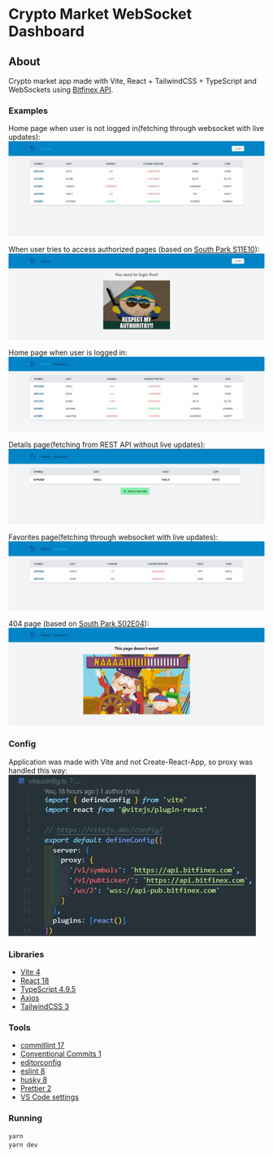 # Crypto Market WebSocket Dashboard

## About

Crypto market app made with Vite, React + TailwindCSS + TypeScript and WebSockets using [Bitfinex API](https://docs.bitfinex.com/).

### Examples

Home page when user is not logged in(fetching through websocket with live updates): ![Screenshot](assets/home.jpg)

When user tries to access authorized pages (based on [South Park S11E10](https://www.southparkstudios.com/episodes/e1yoxn/south-park-imaginationland-season-11-ep-10)): ![Screenshot](assets/auth.jpg)

Home page when user is logged in: ![Screenshot](assets/logged.jpg)

Details page(fetching from REST API without live updates): ![Screenshot](assets/details.jpg)

Favorites page(fetching through websocket with live updates): ![Screenshot](assets/favorites.jpg)

404 page (based on [South Park S02E04](https://www.southparkstudios.com/episodes/c1m717/south-park-chickenlover-season-2-ep-4)): ![Screenshot](assets/404.jpg)

### Config

Application was made with Vite and not Create-React-App, so proxy was handled this way: ![Screenshot](assets/proxy.jpg)

### Libraries

- [Vite 4](https://vitejs.dev/)
- [React 18](https://reactjs.org/)
- [TypeScript 4.9.5](https://www.typescriptlang.org/)
- [Axios](https://axios-http.com/docs/intro)
- [TailwindCSS 3](https://tailwindcss.com/)

### Tools

- [commitlint 17](https://commitlint.js.org)
- [Conventional Commits 1](https://www.conventionalcommits.org)
- [editorconfig](https://editorconfig.org/)
- [eslint 8](https://eslint.org/)
- [husky 8](https://typicode.github.io/husky/#/)
- [Prettier 2](https://prettier.io/)
- [VS Code settings](https://code.visualstudio.com/)

### Running

```bash
yarn
yarn dev
```
